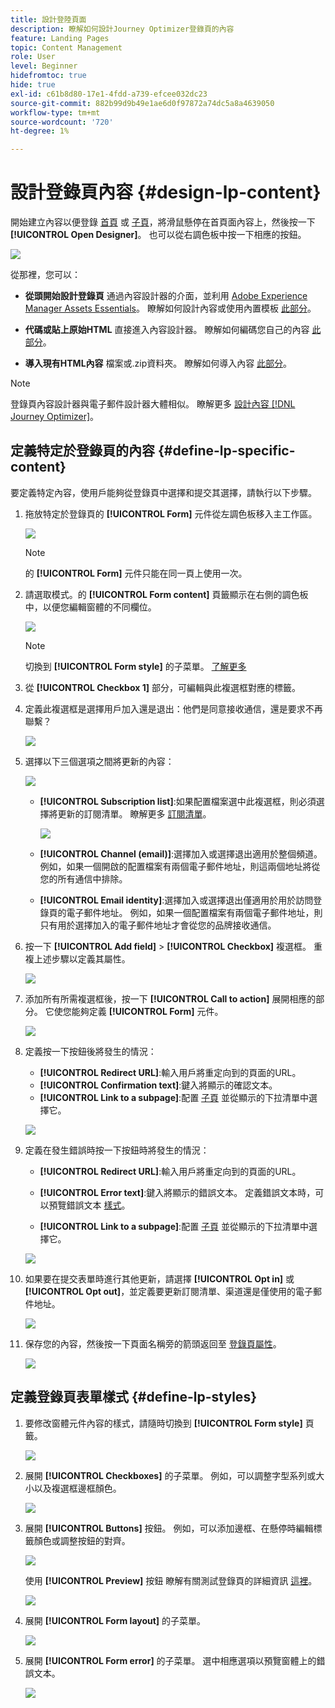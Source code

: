 ```yaml
---
title: 設計登陸頁面
description: 瞭解如何設計Journey Optimizer登錄頁的內容
feature: Landing Pages
topic: Content Management
role: User
level: Beginner
hidefromtoc: true
hide: true
exl-id: c61b8d80-17e1-4fdd-a739-efcee032dc23
source-git-commit: 882b99d9b49e1ae6d0f97872a74dc5a8a4639050
workflow-type: tm+mt
source-wordcount: '720'
ht-degree: 1%

---
```


# 設計登錄頁內容 {#design-lp-content}

開始建立內容以便登錄 [首頁](create-lp.md#configure-primary-page) 或 [子頁](create-lp.md#configure-subpages)，將滑鼠懸停在首頁面內容上，然後按一下 **[!UICONTROL Open Designer]**。 也可以從右調色板中按一下相應的按鈕。

![](assets/lp_open-designer.png)

從那裡，您可以：

* **從頭開始設計登錄頁** 通過內容設計器的介面，並利用 [Adobe Experience Manager Assets Essentials](../messages/assets-essentials.md)。 瞭解如何設計內容或使用內置模板 [此部分](../messages/create-email-content.md)。

* **代碼或貼上原始HTML** 直接進入內容設計器。 瞭解如何編碼您自己的內容 [此部分](../messages/existing-content.md#import-raw-html-code)。

* **導入現有HTML內容** 檔案或.zip資料夾。 瞭解如何導入內容 [此部分](../messages/existing-content.md#import-html-content-from-file)。

>[!NOTE]
>
>登錄頁內容設計器與電子郵件設計器大體相似。 瞭解更多 [設計內容 [!DNL Journey Optimizer]](../messages/design-emails.md)。

## 定義特定於登錄頁的內容 {#define-lp-specific-content}

要定義特定內容，使用戶能夠從登錄頁中選擇和提交其選擇，請執行以下步驟。

1. 拖放特定於登錄頁的 **[!UICONTROL Form]** 元件從左調色板移入主工作區。

   ![](assets/lp_designer-form-component.png)

   >[!NOTE]
   >
   >的 **[!UICONTROL Form]** 元件只能在同一頁上使用一次。

1. 請選取模式。的 **[!UICONTROL Form content]** 頁籤顯示在右側的調色板中，以便您編輯窗體的不同欄位。

   ![](assets/lp_designer-form-content-options.png)

   >[!NOTE]
   >
   >切換到 **[!UICONTROL Form style]** 的子菜單。 [了解更多](#define-lp-styles)

1. 從 **[!UICONTROL Checkbox 1]** 部分，可編輯與此複選框對應的標籤。

1. 定義此複選框是選擇用戶加入還是退出：他們是同意接收通信，還是要求不再聯繫？

   ![](assets/lp_designer-form-update.png)

1. 選擇以下三個選項之間將更新的內容：

   ![](assets/lp_designer-form-update-options.png)

   * **[!UICONTROL Subscription list]**:如果配置檔案選中此複選框，則必須選擇將更新的訂閱清單。 瞭解更多 [訂閱清單](subscription-list.md)。

      ![](assets/lp_designer-form-subs-list.png)

   * **[!UICONTROL Channel (email)]**:選擇加入或選擇退出適用於整個頻道。 例如，如果一個開啟的配置檔案有兩個電子郵件地址，則這兩個地址將從您的所有通信中排除。

   * **[!UICONTROL Email identity]**:選擇加入或選擇退出僅適用於用於訪問登錄頁的電子郵件地址。 例如，如果一個配置檔案有兩個電子郵件地址，則只有用於選擇加入的電子郵件地址才會從您的品牌接收通信。

1. 按一下 **[!UICONTROL Add field]** > **[!UICONTROL Checkbox]** 複選框。 重複上述步驟以定義其屬性。

   ![](assets/lp_designer-form-checkbox-2.png)

1. 添加所有所需複選框後，按一下 **[!UICONTROL Call to action]** 展開相應的部分。 它使您能夠定義 **[!UICONTROL Form]** 元件。

   ![](assets/lp_designer-form-call-to-action.png)

1. 定義按一下按鈕後將發生的情況：

   * **[!UICONTROL Redirect URL]**:輸入用戶將重定向到的頁面的URL。
   * **[!UICONTROL Confirmation text]**:鍵入將顯示的確認文本。
   * **[!UICONTROL Link to a subpage]**:配置 [子頁](create-lp.md#configure-subpages) 並從顯示的下拉清單中選擇它。

   ![](assets/lp_designer-form-confirmation-action.png)

1. 定義在發生錯誤時按一下按鈕時將發生的情況：

   * **[!UICONTROL Redirect URL]**:輸入用戶將重定向到的頁面的URL。
   * **[!UICONTROL Error text]**:鍵入將顯示的錯誤文本。 定義錯誤文本時，可以預覽錯誤文本 [樣式](#define-lp-styles)。

   * **[!UICONTROL Link to a subpage]**:配置 [子頁](create-lp.md#configure-subpages) 並從顯示的下拉清單中選擇它。

   ![](assets/lp_designer-form-error.png)

1. 如果要在提交表單時進行其他更新，請選擇 **[!UICONTROL Opt in]** 或 **[!UICONTROL Opt out]**，並定義要更新訂閱清單、渠道還是僅使用的電子郵件地址。

   ![](assets/lp_designer-form-additionnal-update.png)

1. 保存您的內容，然後按一下頁面名稱旁的箭頭返回至 [登錄頁屬性](create-lp.md#configure-primary-page)。

   ![](assets/lp_designer-form-save.png)

<!--Will the name Email Designer be kept if you can also design LP with the same tool? > To modify in Messages section > content designer or Designer-->

## 定義登錄頁表單樣式 {#define-lp-styles}

1. 要修改窗體元件內容的樣式，請隨時切換到 **[!UICONTROL Form style]** 頁籤。

   ![](assets/lp_designer-form-style.png)

1. 展開 **[!UICONTROL Checkboxes]** 的子菜單。 例如，可以調整字型系列或大小以及複選框邊框顏色。

   ![](assets/lp_designer-form-style-checkboxes.png)

1. 展開 **[!UICONTROL Buttons]** 按鈕。 例如，可以添加邊框、在懸停時編輯標籤顏色或調整按鈕的對齊。

   ![](assets/lp_designer-form-style-buttons.png)

   使用 **[!UICONTROL Preview]** 按鈕 瞭解有關測試登錄頁的詳細資訊 [這裡](create-lp.md#test-landing-page)。

   ![](assets/lp_designer-form-style-buttons-preview.png)

1. 展開 **[!UICONTROL Form layout]** 的子菜單。

   ![](assets/lp_designer-form-style-layout.png)

1. 展開 **[!UICONTROL Form error]** 的子菜單。 選中相應選項以預覽窗體上的錯誤文本。

   ![](assets/lp_designer-form-error-preview.png)


